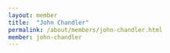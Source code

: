 ```yaml
---
layout: member
title:  "John Chandler"
permalink: /about/members/john-chandler.html
member: john-chandler
---
```

